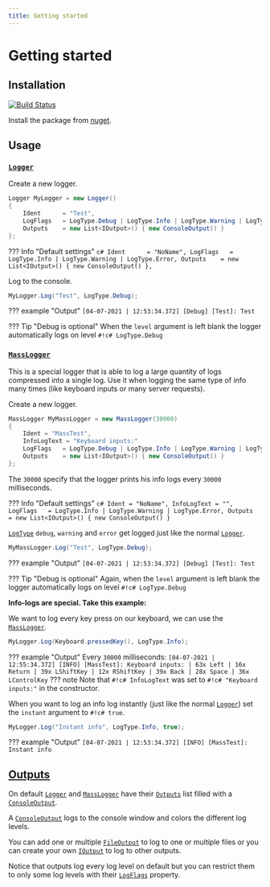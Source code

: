 ```yaml
---
title: Getting started
---
```


# Getting started

## Installation
[![Build Status](https://img.shields.io/nuget/v/MarvinFuchs.SharpLog.svg)](https://www.nuget.org/packages/MarvinFuchs.SharpLog)

Install the package from [nuget](https://www.nuget.org/packages/MarvinFuchs.SharpLog/).

## Usage

### [`Logger`](Logger.md)
Create a new logger.
```c#
Logger MyLogger = new Logger()
{
    Ident      = "Test",
    LogFlags   = LogType.Debug | LogType.Info | LogType.Warning | LogType.Error,
    Outputs    = new List<IOutput>() { new ConsoleOutput() }
};
```
??? Info "Default settings"
    ```c#
    Ident      = "NoName",
    LogFlags   = LogType.Info | LogType.Warning | LogType.Error,
    Outputs    = new List<IOutput>() { new ConsoleOutput() },
    ```

Log to the console.
```c#
MyLogger.Log("Test", LogType.Debug);
```
??? example "Output"
    ```
    [04-07-2021 | 12:53:34.372] [Debug] [Test]: Test
    ```

??? Tip "Debug is optional"
    When the `level` argument is left blank the logger automatically logs on level `#!c# LogType.Debug`

### [`MassLogger`](MassLogger.md)
This is a special logger that is able to log a large quantity of logs compressed into a single log. Use it when logging the same type of info many times (like keyboard inputs or many server requests).

Create a new logger.
```c#
MassLogger MyMassLogger = new MassLogger(30000)
{
    Ident = "MassTest",
    InfoLogText = "Keyboard inputs:"
    LogFlags   = LogType.Debug | LogType.Info | LogType.Warning | LogType.Error,
    Outputs    = new List<IOutput>() { new ConsoleOutput() }
};
```

The `30000` specify that the logger prints his info logs every `30000` milliseconds.

??? Info "Default settings"
    ```c#
    Ident = "NoName",
    InfoLogText = "",
    LogFlags   = LogType.Info | LogType.Warning | LogType.Error,
    Outputs    = new List<IOutput>() { new ConsoleOutput() }
    ```

[`LogType`](LogType.md) `debug`, `warning` and `error` get logged just like the normal [`Logger`](Logger.md).
```c#
MyMassLogger.Log("Test", LogType.Debug);
```
??? example "Output"
    ```
    [04-07-2021 | 12:53:34.372] [Debug] [Test]: Test
    ```

??? Tip "Debug is optional"
    Again, when the `level` argument is left blank the logger automatically logs on level `#!c# LogType.Debug`


**Info-logs are special. Take this example:**

We want to log every key press on our keyboard, we can use the [`MassLogger`](MassLogger.md).
```c#
MyLogger.Log(Keyboard.pressedKey(), LogType.Info);
```

??? example "Output"
    Every `30000` milliseconds:
    ```
    [04-07-2021 | 12:55:34.372] [INFO] [MassTest]: Keyboard inputs:
    | 63x Left
    | 16x Return
    | 39x LShiftKey
    | 12x RShiftKey
    | 39x Back
    | 28x Space
    | 36x LControlKey
    ```
??? note
    Note that `#!c# InfoLogText` was set to `#!c# "Keyboard inputs:"` in the constructor.

When you want to log an info log instantly (just like the normal [`Logger`](Logger.md)) set the `instant` argument to `#!c# true`.
```c#
MyLogger.Log("Instant info", LogType.Info, true);
```
??? example "Output"
    ```
    [04-07-2021 | 12:53:34.372] [INFO] [MassTest]: Instant info
    ```

## [Outputs](IOutput.md)
On default [`Logger`](Logger.md) and [`MassLogger`](MassLogger.md) have their [`Outputs`](Logger.md#outputs) list filled with a [`ConsoleOutput`](ConsoleOutput.md).

A [`ConsoleOutput`](ConsoleOutput.md) logs to the console window and colors the different log levels.

You can add one or multiple [`FileOutput`](FileOutput.md) to log to one or multiple files or you can create your own [`IOutput`](IOutput.md) to log to other outputs.

Notice that outputs log every log level on default but you can restrict them to only some log levels with their [`LogFlags`](IOutput.md#logflags) property.
